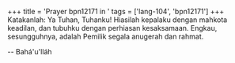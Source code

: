 +++
title = 'Prayer bpn12171 in '
tags = ['lang-104', 'bpn12171']
+++
Katakanlah: Ya Tuhan, Tuhanku! Hiasilah kepalaku dengan mahkota keadilan, dan tubuhku dengan perhiasan kesaksamaan. Engkau, sesungguhnya, adalah Pemilik segala anugerah dan rahmat.

-- Bahá'u'lláh
